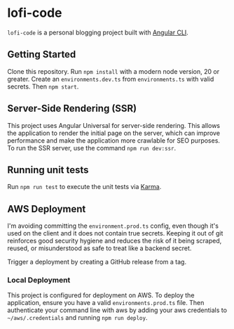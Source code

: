 # lofi-code

`lofi-code` is a personal blogging project built with [Angular CLI](https://github.com/angular/angular-cli).

## Getting Started

Clone this repository. Run `npm install` with a modern node version, 20 or greater. Create an `environments.dev.ts` from `environments.ts` with valid secrets. Then `npm start`.

## Server-Side Rendering (SSR)

This project uses Angular Universal for server-side rendering. This allows the application to render the initial page on the server, which can improve performance and make the application more crawlable for SEO purposes. To run the SSR server, use the command `npm run dev:ssr`.

## Running unit tests

Run `npm run test` to execute the unit tests via [Karma](https://karma-runner.github.io).

## AWS Deployment

I'm avoiding committing the `environment.prod.ts` config, even though it's used on the client and it does not contain true secrets. Keeping it out of git reinforces good security hygiene and reduces the risk of it being scraped, reused, or misunderstood as safe to treat like a backend secret.

Trigger a deployment by creating a GitHub release from a tag.

### Local Deployment

This project is configured for deployment on AWS. To deploy the application, ensure you have a valid `environments.prod.ts` file. Then authenticate your command line with aws by adding your aws credentials to `~/aws/.credentials` and running `npm run deploy`.

